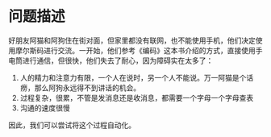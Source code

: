 # 问题描述
好朋友阿猫和阿狗住在街对面，但家里都没有联网，也不能使用手机，他们决定使用摩尔斯码进行交流。一开始，他们参考《编码》这本书介绍的方式，直接使用手电筒进行通信，但很快，他们失去了耐心，因为障碍实在太多了：
1. 人的精力和注意力有限，一个人在说时，另一个人不能说。万一阿猫是个话痨，那么阿狗永远得不到讲话的机会。
2. 过程复杂，很累，不管是发消息还是收消息，都需要一个字母一个字母查表
2. 沟通的速度很慢

因此，我们可以尝试将这个过程自动化。
